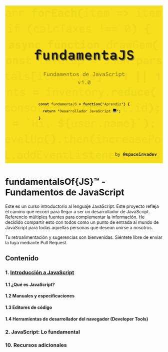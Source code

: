 ![Portada del curso fundamentaJS](./assets/img/fundamentajs-cover.png)

# fundamentalsOf{JS}™ - Fundamentos de JavaScript

Este es un curso introductorio al lenguaje JavaScript. Este proyecto refleja el camino que recorrí para llegar a ser un desarrollador de JavaScript. Referencio múltiples fuentes para complementar la información. He decidido compartir esto con todos como un punto de entrada al mundo de JavaScript para todas aquellas personas que desean unirse a nosotros.

Tu retroalimentación y sugerencias son bienvenidas. Siéntete libre de enviar la tuya mediante Pull Request.

## Contenido

### 1. [Introducción a JavaScript](/introduccion/intro.md)

#### 1.1 ¿Qué es JavaScript?

#### 1.2 Manuales y especificaciones

#### 1.3 Editores de código

#### 1.4 Herramientas de desarrollador del navegador (Developer Tools)

### 2. JavaScript: Lo fundamental

### 10. Recursos adicionales